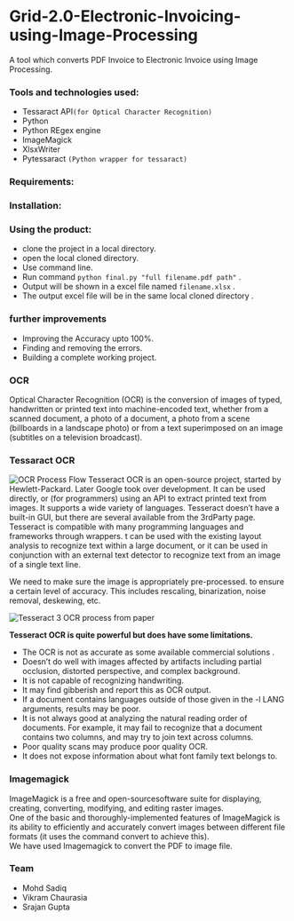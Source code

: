 # Grid-2.0-Electronic-Invoicing-using-Image-Processing
A tool which converts PDF Invoice to Electronic Invoice using Image Processing.

### Tools and technologies used:
* Tessaract API`(for Optical Character Recognition)`
* Python
* Python REgex engine
* ImageMagick
* XlsxWriter
* Pytessaract `(Python wrapper for tessaract)`
### Requirements:

### Installation:

### Using the product:
* clone the project in a local directory.
* open the local cloned directory.
* Use command line.
* Run command ` python final.py "full filename.pdf path" ` .
* Output will be shown in a excel file named `filename.xlsx` .
* The output excel file will be in the same local cloned directory .
### further improvements
* Improving the Accuracy upto 100%.
* Finding and removing the errors.
* Building a complete working project.
### OCR
Optical Character Recognition (OCR) is the conversion of images of typed, handwritten or printed text into machine-encoded text, whether from a scanned document, a photo of a document, a photo from a scene (billboards in a landscape photo) or from a text superimposed on an image (subtitles on a television broadcast).
### Tessaract OCR
![OCR Process Flow](https://miro.medium.com/max/700/1*iFK6nUOD9xCToOyVu48Phw.png)
Tesseract OCR is an open-source project, started by Hewlett-Packard. Later Google took over development. It can be used directly, or (for programmers) using an API to extract printed text from images. It supports a wide variety of languages. Tesseract doesn’t have a built-in GUI, but there are several available from the 3rdParty page. Tesseract is compatible with many programming languages and frameworks through wrappers. t can be used with the existing layout analysis to recognize text within a large document, or it can be used in conjunction with an external text detector to recognize text from an image of a single text line.

We need to make sure the image is appropriately pre-processed. to ensure a certain level of accuracy. This includes rescaling, binarization, noise removal, deskewing, etc.

![Tesseract 3 OCR process from paper](https://miro.medium.com/max/700/1*koItF8Mhlbg5W2ep662C5A.png)

<b>Tesseract OCR is quite powerful but does have some limitations.</b>
* The OCR is not as accurate as some available commercial solutions .
* Doesn’t do well with images affected by artifacts including partial occlusion, distorted perspective, and complex background.
* It is not capable of recognizing handwriting.
* It may find gibberish and report this as OCR output.
* If a document contains languages outside of those given in the -l LANG arguments, results may be poor.
* It is not always good at analyzing the natural reading order of documents. For example, it may fail to recognize that a document contains two columns, and may try to join text across columns.
* Poor quality scans may produce poor quality OCR.
* It does not expose information about what font family text belongs to.

### Imagemagick

ImageMagick is a free and open-sourcesoftware suite for displaying, creating, converting, modifying, and editing raster images.
<br/>
One of the basic and thoroughly-implemented features of ImageMagick is its ability to efficiently and accurately convert images between different file formats (it uses the command convert to achieve this).
<br/>
We have used Imagemagick to convert the PDF to image file.

### Team
* Mohd Sadiq
* Vikram Chaurasia
* Srajan Gupta
